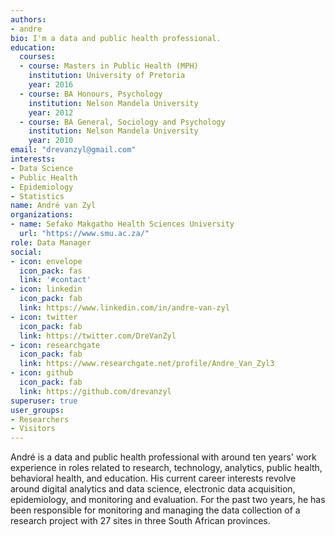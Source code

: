 ```yaml
---
authors:
- andre
bio: I'm a data and public health professional.
education:
  courses:
  - course: Masters in Public Health (MPH)
    institution: University of Pretoria
    year: 2016
  - course: BA Honours, Psychology
    institution: Nelson Mandela University
    year: 2012
  - course: BA General, Sociology and Psychology
    institution: Nelson Mandela University
    year: 2010
email: "drevanzyl@gmail.com"
interests:
- Data Science
- Public Health
- Epidemiology
- Statistics 
name: André van Zyl
organizations:
- name: Sefako Makgatho Health Sciences University
  url: "https://www.smu.ac.za/"
role: Data Manager
social:
- icon: envelope
  icon_pack: fas
  link: '#contact'
- icon: linkedin
  icon_pack: fab
  link: https://www.linkedin.com/in/andre-van-zyl
- icon: twitter
  icon_pack: fab
  link: https://twitter.com/DreVanZyl
- icon: researchgate
  icon_pack: fab
  link: https://www.researchgate.net/profile/Andre_Van_Zyl3
- icon: github
  icon_pack: fab
  link: https://github.com/drevanzyl
superuser: true
user_groups:
- Researchers
- Visitors
---
```


André is a data and public health professional with around ten years' work experience in roles related to research, technology, analytics, public health, behavioral health, and education. His current career interests revolve around digital analytics and data science, electronic data acquisition, epidemiology, and monitoring and evaluation. For the past two years, he has been responsible for monitoring and managing the data collection of a research project with 27 sites in three South African provinces. 


